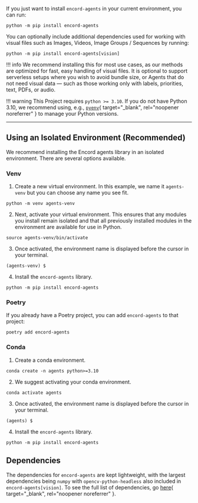 If you just want to install `encord-agents` in your current environment, you can run:

```shell
python -m pip install encord-agents
```

You can optionally include additional dependencies used for working with visual files such as Images, Videos, Image Groups / Sequences by running:

```shell
python -m pip install encord-agents[vision]
```

!!! info
    We recommend installing this for most use cases, as our methods are optimized for fast, easy handling of visual files. It is optional to support serverless setups where you wish to avoid bundle size, or Agents that do not need visual data — such as those working only with labels, priorities, text, PDFs, or audio. 

!!! warning
    This Project requires `python >= 3.10`. If you do not have Python 3.10, we recommend using, e.g., [`pyenv`](https://github.com/pyenv/pyenv){ target="\_blank", rel="noopener noreferrer" } to manage your Python versions.

---

## Using an Isolated Environment (Recommended)

We recommend installing the Encord agents library in an isolated environment. There are several options available. 

### Venv

1. Create a new virtual environment. In this example, we name it `agents-venv` but you can choose any name you see fit.

```shell
python -m venv agents-venv
```

2. Next, activate your virtual environment. This ensures that any modules you install remain isolated and that all previously installed modules in the environment are available for use in Python.

```shell
source agents-venv/bin/activate
```

3. Once activated, the environment name is displayed before the cursor in your terminal.

```shell title="example"
(agents-venv) $
```

4. Install the `encord-agents` library.

```shell
python -m pip install encord-agents
```

### Poetry

If you already have a Poetry project, you can add `encord-agents` to that project:

```shell
poetry add encord-agents
```

### Conda

1. Create a conda environment.

```
conda create -n agents python>=3.10
```

2. We suggest activating your conda environment.

```shell
conda activate agents
```

3. Once activated, the environment name is displayed before the cursor in your terminal.

```shell title="example"
(agents) $
```

4. Install the `encord-agents` library.

```shell
python -m pip install encord-agents
```

## Dependencies

The dependencies for `encord-agents` are kept lightweight, with the largest dependencies being `numpy` with `opencv-python-headless` also included in `encord-agents[vision]`. To see the full list of dependencies, go [here](https://github.com/encord-team/encord-agents/blob/main/pyproject.toml){ target="\_blank", rel="noopener noreferrer" }.
